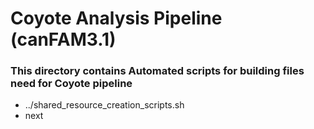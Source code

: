 # Coyote Analysis Pipeline (canFAM3.1)

### This directory contains Automated scripts for building files need for Coyote pipeline

* ../shared_resource_creation_scripts.sh
* next
